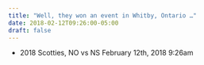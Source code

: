 ```yaml
---
title: "Well, they won an event in Whitby, Ontario …"
date: 2018-02-12T09:26:00-05:00
draft: false
---
```

- 2018 Scotties, NO vs NS February 12th, 2018 9:26am